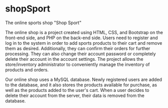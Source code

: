 # shopSport
The online sports shop "Shop Sport"

The online shop is a project created using HTML, CSS, and Bootstrap on the front-end side, and PHP on the back-end side.
Users need to register and log in to the system in order to add sports products to their cart and remove them as desired.
Additionally, they can confirm their orders for further processing.
They can also change their account password or completely delete their account in the account settings.
The project allows the store/inventory administrator to conveniently manage the inventory of products and orders.

Our online shop uses a MySQL database. Newly registered users are added to the database, and it also stores the products available for purchase, as well as the products added to the user's cart.
When a user decides to delete their account from the server, their data is removed from the database.
